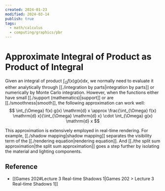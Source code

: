 ```yaml
---
created: 2024-01-23
modified: 2024-03-14
publish: true
tags:
  - math/calculus
  - computing/graphics/pbr
---
```

# Approximate Integral of Product as Product of Integral

Given an integral of product $\int_{\Omega} f(x) g(x) \mathrm{d} x$, we normally need to evaluate it either analytically through [[./integration by parts|integration by parts]] or numerically by Monte Carlo integration. However, when the functions either have small [[./support (mathematics)|support]] or are [[./smoothness|smooth]], the following approximation can work well:
$$
\int_{\Omega} f(x) g(x) \mathrm{d} x \approx \frac{\int_{\Omega} f(x) \mathrm{d} x}{\int_{\Omega} \mathrm{d} x} \cdot \int_{\Omega} g(x) \mathrm{d} x
$$

This approximation is extensively employed in real-time rendering. For example, [[./shadow mapping|shadow mapping]] separates the visibility term of the [[./rendering equation|rendering equation]]. And [[./the split sum approximation|the split sum approximation]] goes a step further by isolating the material and lighting components.

## Reference
- [[Games 202#Lecture 3 Real-time Shadows 1|Games 202 > Lecture 3 Real-time Shadows 1]]